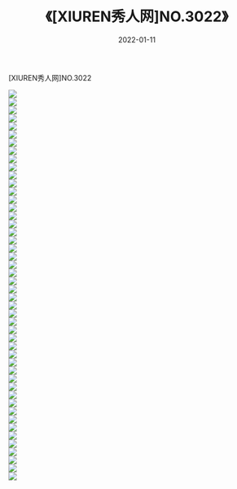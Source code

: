 ﻿---
layout: post
title:  《[XIUREN秀人网]NO.3022》
date:   2022-01-11
img: http://img.660000.xyz/Sharelink/秀人网/秀人网第04部分/[XIUREN秀人网]NO.3022/000.jpg
categories: [美女, 清纯, 唯美]
---

[XIUREN秀人网]NO.3022

 ![](http://img.660000.xyz/Sharelink/秀人网/秀人网第04部分/[XIUREN秀人网]NO.3022/001.jpg) <br>![](http://img.660000.xyz/Sharelink/秀人网/秀人网第04部分/[XIUREN秀人网]NO.3022/002.jpg) <br>![](http://img.660000.xyz/Sharelink/秀人网/秀人网第04部分/[XIUREN秀人网]NO.3022/003.jpg) <br>![](http://img.660000.xyz/Sharelink/秀人网/秀人网第04部分/[XIUREN秀人网]NO.3022/004.jpg) <br>![](http://img.660000.xyz/Sharelink/秀人网/秀人网第04部分/[XIUREN秀人网]NO.3022/005.jpg) <br>![](http://img.660000.xyz/Sharelink/秀人网/秀人网第04部分/[XIUREN秀人网]NO.3022/006.jpg) <br>![](http://img.660000.xyz/Sharelink/秀人网/秀人网第04部分/[XIUREN秀人网]NO.3022/007.jpg) <br>![](http://img.660000.xyz/Sharelink/秀人网/秀人网第04部分/[XIUREN秀人网]NO.3022/008.jpg) <br>![](http://img.660000.xyz/Sharelink/秀人网/秀人网第04部分/[XIUREN秀人网]NO.3022/009.jpg) <br>![](http://img.660000.xyz/Sharelink/秀人网/秀人网第04部分/[XIUREN秀人网]NO.3022/010.jpg) <br>![](http://img.660000.xyz/Sharelink/秀人网/秀人网第04部分/[XIUREN秀人网]NO.3022/011.jpg) <br>![](http://img.660000.xyz/Sharelink/秀人网/秀人网第04部分/[XIUREN秀人网]NO.3022/012.jpg) <br>![](http://img.660000.xyz/Sharelink/秀人网/秀人网第04部分/[XIUREN秀人网]NO.3022/013.jpg) <br>![](http://img.660000.xyz/Sharelink/秀人网/秀人网第04部分/[XIUREN秀人网]NO.3022/014.jpg) <br>![](http://img.660000.xyz/Sharelink/秀人网/秀人网第04部分/[XIUREN秀人网]NO.3022/015.jpg) <br>![](http://img.660000.xyz/Sharelink/秀人网/秀人网第04部分/[XIUREN秀人网]NO.3022/016.jpg) <br>![](http://img.660000.xyz/Sharelink/秀人网/秀人网第04部分/[XIUREN秀人网]NO.3022/017.jpg) <br>![](http://img.660000.xyz/Sharelink/秀人网/秀人网第04部分/[XIUREN秀人网]NO.3022/018.jpg) <br>![](http://img.660000.xyz/Sharelink/秀人网/秀人网第04部分/[XIUREN秀人网]NO.3022/019.jpg) <br>![](http://img.660000.xyz/Sharelink/秀人网/秀人网第04部分/[XIUREN秀人网]NO.3022/020.jpg) <br>![](http://img.660000.xyz/Sharelink/秀人网/秀人网第04部分/[XIUREN秀人网]NO.3022/021.jpg) <br>![](http://img.660000.xyz/Sharelink/秀人网/秀人网第04部分/[XIUREN秀人网]NO.3022/022.jpg) <br>![](http://img.660000.xyz/Sharelink/秀人网/秀人网第04部分/[XIUREN秀人网]NO.3022/023.jpg) <br>![](http://img.660000.xyz/Sharelink/秀人网/秀人网第04部分/[XIUREN秀人网]NO.3022/024.jpg) <br>![](http://img.660000.xyz/Sharelink/秀人网/秀人网第04部分/[XIUREN秀人网]NO.3022/025.jpg) <br>![](http://img.660000.xyz/Sharelink/秀人网/秀人网第04部分/[XIUREN秀人网]NO.3022/026.jpg) <br>![](http://img.660000.xyz/Sharelink/秀人网/秀人网第04部分/[XIUREN秀人网]NO.3022/027.jpg) <br>![](http://img.660000.xyz/Sharelink/秀人网/秀人网第04部分/[XIUREN秀人网]NO.3022/028.jpg) <br>![](http://img.660000.xyz/Sharelink/秀人网/秀人网第04部分/[XIUREN秀人网]NO.3022/029.jpg) <br>![](http://img.660000.xyz/Sharelink/秀人网/秀人网第04部分/[XIUREN秀人网]NO.3022/030.jpg) <br>![](http://img.660000.xyz/Sharelink/秀人网/秀人网第04部分/[XIUREN秀人网]NO.3022/031.jpg) <br>![](http://img.660000.xyz/Sharelink/秀人网/秀人网第04部分/[XIUREN秀人网]NO.3022/032.jpg) <br>![](http://img.660000.xyz/Sharelink/秀人网/秀人网第04部分/[XIUREN秀人网]NO.3022/033.jpg) <br>![](http://img.660000.xyz/Sharelink/秀人网/秀人网第04部分/[XIUREN秀人网]NO.3022/034.jpg) <br>![](http://img.660000.xyz/Sharelink/秀人网/秀人网第04部分/[XIUREN秀人网]NO.3022/035.jpg) <br>![](http://img.660000.xyz/Sharelink/秀人网/秀人网第04部分/[XIUREN秀人网]NO.3022/036.jpg) <br>![](http://img.660000.xyz/Sharelink/秀人网/秀人网第04部分/[XIUREN秀人网]NO.3022/037.jpg) <br>![](http://img.660000.xyz/Sharelink/秀人网/秀人网第04部分/[XIUREN秀人网]NO.3022/038.jpg) <br>![](http://img.660000.xyz/Sharelink/秀人网/秀人网第04部分/[XIUREN秀人网]NO.3022/039.jpg) <br>![](http://img.660000.xyz/Sharelink/秀人网/秀人网第04部分/[XIUREN秀人网]NO.3022/040.jpg) <br>![](http://img.660000.xyz/Sharelink/秀人网/秀人网第04部分/[XIUREN秀人网]NO.3022/041.jpg) <br>![](http://img.660000.xyz/Sharelink/秀人网/秀人网第04部分/[XIUREN秀人网]NO.3022/042.jpg) <br>![](http://img.660000.xyz/Sharelink/秀人网/秀人网第04部分/[XIUREN秀人网]NO.3022/043.jpg) <br>![](http://img.660000.xyz/Sharelink/秀人网/秀人网第04部分/[XIUREN秀人网]NO.3022/044.jpg) <br>![](http://img.660000.xyz/Sharelink/秀人网/秀人网第04部分/[XIUREN秀人网]NO.3022/045.jpg) <br>![](http://img.660000.xyz/Sharelink/秀人网/秀人网第04部分/[XIUREN秀人网]NO.3022/046.jpg) <br>![](http://img.660000.xyz/Sharelink/秀人网/秀人网第04部分/[XIUREN秀人网]NO.3022/047.jpg) <br>![](http://img.660000.xyz/Sharelink/秀人网/秀人网第04部分/[XIUREN秀人网]NO.3022/048.jpg) <br>